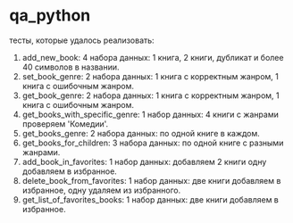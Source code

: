 # qa_python
 тесты, которые удалось реализовать:
1) add_new_book: 4 набора данных: 1 книга, 2 книги, дубликат и более 40 символов в названии. 
2) set_book_genre: 2 набора данных: 1 книга с корректным жанром, 1 книга с ошибочным жанром.
3) get_book_genre: 2 набора данных: 1 книга с корректным жанром, 1 книга с ошибочным жанром.
4) get_books_with_specific_genre: 1 набор данных: 4 книги с жанрами проверяем 'Комедии'.
5) get_books_genre: 2 набора данных: по одной книге в каждом.
6) get_books_for_children: 3 набора данных: по одной книге с разными жанрами.
7) add_book_in_favorites: 1 набор данных: добавляем 2 книги одну добавляем в избранное.
8) delete_book_from_favorites: 1 набор данных: две книги добавляем в избранное, одну удаляем из избранного.
9) get_list_of_favorites_books: 1 набор данных: две книги добавляем в избранное.